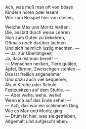 Ach, was muß man oft von bösen  
Kindern hören oder lesen!  
Wie zum Beispiel hier von diesen,

Welche Max und Moritz hießen.  
Die, anstatt durch weise Lehren  
Sich zum Guten zu bekehren,  
Oftmals noch darüber lachten  
Und sich heimlich lustig machten. —  
— Ja, zur Übeltätigkeit,  
Ja, dazu ist man bereit! —  
— Menschen necken, Tiere quälen,  
Äpfel, Birnen, Zwetschgen stehlen —  
Das ist freilich angenehmer  
Und dazu auch viel bequemer,  
Als in Kirche oder Schule  
Festzusitzen auf dem Stuhle. —  
— Aber wehe, wehe, wehe!  
Wenn ich auf das Ende sehe!! —  
— Ach, das war ein schlimmes Ding,  
Wie es Max und Moritz ging.  
— Drum ist hier, was sie getrieben,  
Abgemalt und aufgeschrieben.
